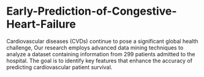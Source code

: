 # Early-Prediction-of-Congestive-Heart-Failure
Cardiovascular diseases (CVDs) continue to pose a significant global health challenge, Our research employs advanced data mining techniques to analyze a dataset containing information from 299 patients admitted to the hospital. The goal is to identify key features that enhance the accuracy of predicting cardiovascular patient survival.
